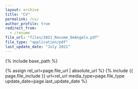 ```yaml
---
layout: archive
title: "CV"
permalink: /cv/
author_profile: true
redirect_from:
  - /resume
file_url: "files/2021_Resume_DeAngelo.pdf"
file_type: "application/pdf"
last_update_date: "July 2021"
---
```


{% include base_path %}




{% assign rel_url=page.file_url | absolute_url %}
{% include {{ page.file_include }} url=rel_url media_type=page.file_type update_date=page.last_update_date %}
